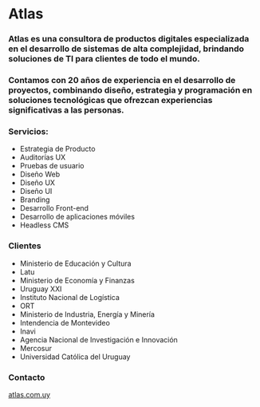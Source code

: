 # Atlas

### Atlas es una consultora de productos digitales especializada en el desarrollo de sistemas de alta complejidad, brindando soluciones de TI para clientes de todo el mundo.

### Contamos con 20 años de experiencia en el desarrollo de proyectos, combinando diseño, estrategia y programación en soluciones tecnológicas que ofrezcan experiencias significativas a las personas.

### Servicios:
- Estrategia de Producto
- Auditorías UX
- Pruebas de usuario
- Diseño Web
- Diseño UX
- Diseño UI
- Branding
- Desarrollo Front-end
- Desarrollo de aplicaciones móviles
- Headless CMS

### Clientes
- Ministerio de Educación y Cultura
- Latu
- Ministerio de Economía y Finanzas
- Uruguay XXI
- Instituto Nacional de Logística
- ORT
- Ministerio de Industria, Energía y Minería
- Intendencia de Montevideo
- Inavi
- Agencia Nacional de Investigación e Innovación
- Mercosur
- Universidad Católica del Uruguay


### Contacto
[atlas.com.uy](https://atlas.com.uy)
